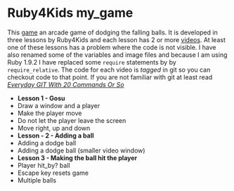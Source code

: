 # Ruby4Kids my_game

This [game](http://ruby4kids.com/ruby4kids/public/web_page/14) an arcade game of dodging the falling balls. It 
 is developed in three lessons by Ruby4Kids and each lesson has 2 or
 more 
 [videos](http://ruby4kids.com/ruby4kids/public/web_page/14).  At least one of these lessons has a problem where the code
 is not visible.  I have also renamed some of the variables and image files and because
 I am using Ruby 1.9.2 I have 
 replaced some `require` statements by 
 by `require_relative`.  The code for each video is _tagged_  in git so you can checkout code to that point.  If you are not familiar with git
 at least read 
 [*Everyday GIT With 20 Commands Or So*](http://www.kernel.org/pub/software/scm/git/docs/everyday.html)

 
+ **Lesson 1 - Gosu**
 + Draw a window and a player
 + Make the player move
 + Do not let the player leave the screen
 + Move right, up and down
+ **Lesson - 2 - Adding a ball**
 + Adding a dodge ball
 + Adding a dodge ball (smaller video window)
+ **Lesson 3 - Making the ball hit the player**
 + Player hit_by? ball
 + Escape key resets game
 + Multiple balls
